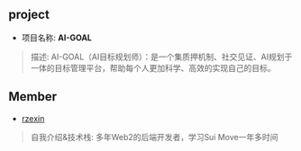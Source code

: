 ## project
- 项目名称: **AI-GOAL**
> 描述: AI-GOAL（AI目标规划师）：是一个集质押机制、社交见证、AI规划于一体的目标管理平台，帮助每个人更加科学、高效的实现自己的目标。

## Member
- [rzexin](https://github.com/JasonRUAN)
> 自我介绍&技术栈: 多年Web2的后端开发者，学习Sui Move一年多时间
